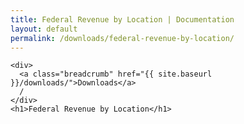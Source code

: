 ```yaml
---
title: Federal Revenue by Location | Documentation
layout: default
permalink: /downloads/federal-revenue-by-location/
---
```


<div class="container-outer container-padded">

  <article class="container-left-7">

    <div>
      <a class="breadcrumb" href="{{ site.baseurl }}/downloads/">Downloads</a>
      /
    </div>
    <h1>Federal Revenue by Location</h1>

  </article>

</div>
